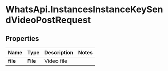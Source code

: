 # WhatsApi.InstancesInstanceKeySendVideoPostRequest

## Properties

Name | Type | Description | Notes
------------ | ------------- | ------------- | -------------
**file** | **File** | Video file | 


